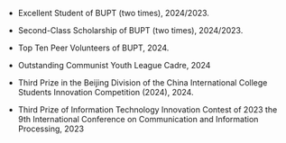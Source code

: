 - Excellent Student of BUPT (two times), 2024/2023.

- Second-Class Scholarship of BUPT (two times), 2024/2023.

- Top Ten Peer Volunteers of BUPT, 2024.

- Outstanding Communist Youth League Cadre, 2024

- Third Prize in the Beijing Division of the China International College Students Innovation Competition (2024), 2024.

- Third Prize of Information Technology Innovation Contest of 2023 the 9th International Conference on Communication and Information Processing, 2023
